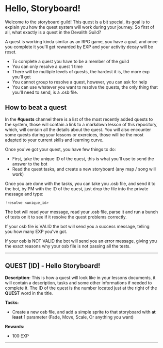 # Hello, Storyboard!

Welcome to the storyboard guild! This quest is a bit special, its goal is to explain you how the quest system will work during your journey. So first of all, what exactly is a quest in the Devalith Guild?

A quest is working kinda similar as an RPG game, you have a goal, and once you complete it you'll get rewarded by EXP and your activity decay will be reset.

- To complete a quest you have to be a member of the guild
- You can only resolve a quest 1 time
- There will be multiple levels of quests, the hardest it is, the more exp you'll get
- You cannot group to resolve a quest, however, you can ask for help
- You can use whatever you want to resolve the quests, the only thing that you'll need to send, is a .osb file.

## How to beat a quest

In the **#quests** channel there is a list of the most recently added quests to the system, those will contain a link to a markdown lesson of this repository, which, will contain all the details about the quest. You will also encounter some quests during your lessons or exercices, those will be the most adapted to your current skills and learning curve.

Once you've got your quest, you have few things to do:

- First, take the unique ID of the quest, this is what you'll use to send the answer to the bot
- Read the quest tasks, and create a new storyboard (any map / song will work)

Once you are done with the tasks, you can take you .osb file, and send it to the bot, by PM with the ID of the quest, just drop the file into the private message and type:

`!resolve <unique_id>`

The bot will read your message, read your .osb file, parse it and run a bunch of tests on it to see if it resolve the quest problems correctly.

If your osb file is VALID the bot will send you a success message, telling you how many EXP you've got.

If your osb is NOT VALID the bot will send you an error message, giving you the exact reasons why your osb file is not passing all the tests.

---

## QUEST [ID] - Hello Storyboard!

**Description:** This is how a quest will look like in your lessons documents, it will contain a description, tasks and some other informations if needed to complete it. The ID of the quest is the number located just at the right of the **QUEST** word in the title.

**Tasks:**

- Create a new osb file, and add a simple sprite to that storyboard with **at least** 1 parameter (Fade, Move, Scale, Or anything you want)

**Rewards:**

- 100 EXP

---
